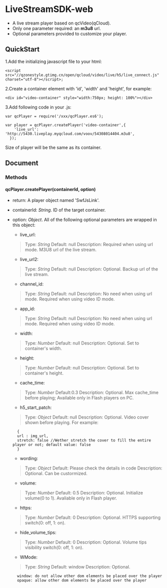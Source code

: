 # LiveStreamSDK-web

- A live stream player based on qcVideo(qCloud).
- Only one parameter required: an **m3u8** url.
- Optional parameters provided to customize your player.


## QuickStart

1.Add the initializing javascript file to your html:
	
	<script src="//qzonestyle.gtimg.cn/open/qcloud/video/live/h5/live_connect.js" charset="utf-8"></script>;

2.Create a container element with 'id', 'width' and 'height', for example:
	
	<div id="video-container" style="width:750px; height: 100%"></div>

3.Add following code in your .js:

	var qcPlayer = require('/xxx/qcPlayer.es6');

	var player = qcPlayer.createPlayer('video-container',{
	    'live_url': 'http://5430.liveplay.myqcloud.com/voov/54308014404.m3u8',
	  });

Size of player will be the same as its container.


## Document

### Methods

#### qcPlayer.createPlayer(containerId, option)

- return: A player object named 'SwfJsLink'.

- containerId: _String_. ID of the target container.

- option: _Object_. All of the following optional parameters are wrapped in this object:
	+ live_url: 
	> Type: _String_
	> Default: null
	> Description: Required when using url mode. M3U8 url of the live stream.

	+ live_url2: 
	> Type: _String_
	> Default: null
	> Description: Optional. Backup url of the live stream.

	+ channel_id: 
	> Type: _String_
	> Default: null
	> Description: No need when using url mode. Required when using video ID mode.

	+ app_id: 
	> Type: _String_
	> Default: null
	> Description: No need when using url mode. Required when using video ID mode.

	+ width: 
	> Type: _Number_
	> Default: null
	> Description: Optional. Set to container's width.
	
	+ height: 
	> Type: _Number_
	> Default: null
	> Description: Optional. Set to container's height.
	
	+ cache_time: 
	> Type: _Number_
	> Default:0.3
	> Description: Optional. Max cache_time before playing; Available only in Flash players on PC.
	
	+ h5_start_patch: 
	> Type: _Object_
	> Default: null
	> Description: Optional. Video cover shown before playing. For example:

		{
		url : img_url, 
		stretch: false //Wether stretch the cover to fill the entire player or not; default value: false
		}

	+ wording:
	> Type: _Object_
	> Default: Please check the details in code
	> Description: Optional. Can be custormized.

	+ volume:
	> Type: _Number_
	> Default: 0.5
	> Description: Optional. Initialize volume(0 to 1). Avaliable only in Flash player.

	+ https:
	> Type: _Number_
	> Default: 0
	> Description: Optional. HTTPS supporting switch(0: off, 1: on). 

	+ hide_volume_tips:
	> Type: _Number_
	> Default: 0
	> Description: Optional. Volume tips visibility switch(0: off, 1: on). 

	+ WMode:
	> Type: _String_
	> Default: window
	> Description: Optional. 

		window: do not allow other dom elements be placed over the player
		opaque: allow other dom elements be placed over the player
		






